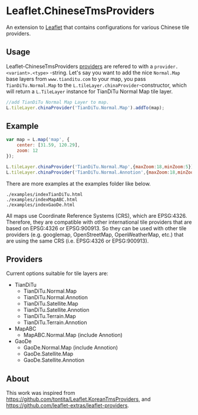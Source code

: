 # Leaflet.ChineseTmsProviders

An extension to [Leaflet](http://leafletjs.com/) that contains configurations for various Chinese tile providers.

## Usage

Leaflet-ChineseTmsProviders [providers](#providers) are refered to with a `provider.<variant>.<type>` -string. Let's say you want to add the nice `Normal.Map` base layers from `www.tianditu.com` to your map, you pass `TianDiTu.Normal.Map` to the `L.tileLayer.chinaProvider`-constructor, which will return a `L.TileLayer` instance for TianDiTu Normal Map tile layer.
```Javascript
//add TianDiTu Normal Map Layer to map.
L.tileLayer.chinaProvider('TianDiTu.Normal.Map').addTo(map);
```

## Example

```Javascript
var map = L.map('map', {
    center: [31.59, 120.29],
    zoom: 12
});

L.tileLayer.chinaProvider('TianDiTu.Normal.Map',{maxZoom:18,minZoom:5}).addTo(map);
L.tileLayer.chinaProvider('TianDiTu.Normal.Annotion',{maxZoom:18,minZoom:5}).addTo(map);

```
There are more examples at the examples folder like below.
```
./examples/indexTianDiTu.html
./examples/indexMapABC.html
./examples/indexGaoDe.html
```
All maps use Coordinate Reference Systems (CRS), which are EPSG:4326. Therefore, they are compatible with other international tile providers that are based on EPSG:4326 or EPSG:900913. So they can be used with other tile providers (e.g. googlemap, OpenStreetMap, OpenWeatherMap, etc.) that are using the same CRS (i.e. EPSG:4326 or EPSG:900913). 

<a name="providers"></a>
## Providers

Current options suitable for tile layers are:
* TianDiTu
    * TianDiTu.Normal.Map
    * TianDiTu.Normal.Annotion
    * TianDiTu.Satellite.Map
    * TianDiTu.Satellite.Annotion
    * TianDiTu.Terrain.Map
    * TianDiTu.Terrain.Annotion
* MapABC
    * MapABC.Normal.Map (include Annotion)
* GaoDe
    * GaoDe.Normal.Map (include Annotion)
    * GaoDe.Satellite.Map
    * GaoDe.Satellite.Annotion

## About

This work was inspired from <https://github.com/tontita/Leaflet.KoreanTmsProviders>, and <https://github.com/leaflet-extras/leaflet-providers>.
